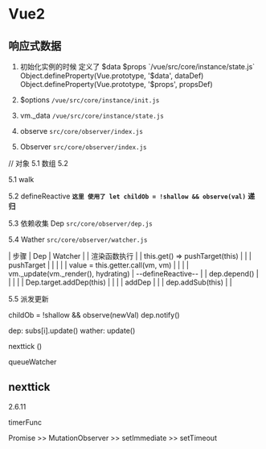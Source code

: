 # Vue2

## 响应式数据

1. 初始化实例的时候 定义了 $data $props `/vue/src/core/instance/state.js`
   Object.defineProperty(Vue.prototype, '$data', dataDef)
  Object.defineProperty(Vue.prototype, '$props', propsDef)

2. \$options `/vue/src/core/instance/init.js`

3. vm.\_data `/vue/src/core/instance/state.js`

4. observe `src/core/observer/index.js`

5. Observer `src/core/observer/index.js`

// 对象 5.1 数组 5.2

5.1 walk

5.2 defineReactive
**`这里 使用了 let childOb = !shallow && observe(val)`**
**递归**

5.3 依赖收集 Dep `src/core/observer/dep.js`

5.4 Wather `src/core/observer/watcher.js`

| 步骤                 |            Dep            |               Watcher                   |
| 渲染函数执行          |                           |   this.get() => pushTarget(this)        |
|                     |         pushTarget        |                                         |
|                     |                           |   value = this.getter.call(vm, vm)      |
|                     |                           |   vm.\_update(vm.\_render(), hydrating) |
                            --defineReactive--
|                     |      dep.depend()         |                                         |
|                     |                           |        Dep.target.addDep(this)          |
|                     |                           |                addDep                   |
|                     |     dep.addSub(this)      |                                         |

5.5 派发更新

childOb = !shallow && observe(newVal)
dep.notify()

dep: subs[i].update()
wather: update()

nexttick ()

queueWatcher

## nexttick

2.6.11

timerFunc

Promise >> MutationObserver >> setImmediate >> setTimeout
